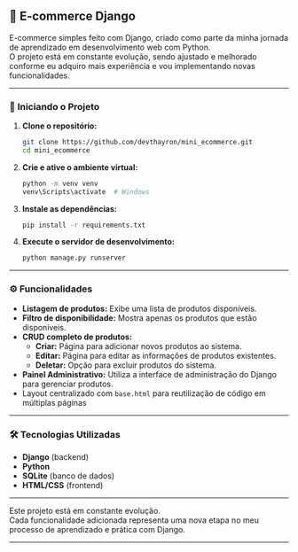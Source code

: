 ## 🛒 **E-commerce Django**

E-commerce simples feito com Django, criado como parte da minha jornada de aprendizado em desenvolvimento web com Python.  
O projeto está em constante evolução, sendo ajustado e melhorado conforme eu adquiro mais experiência e vou implementando novas funcionalidades.

---

### 🚀 **Iniciando o Projeto**

1. **Clone o repositório:**
   ```bash
   git clone https://github.com/devthayron/mini_ecommerce.git
   cd mini_ecommerce
   ```

2. **Crie e ative o ambiente virtual:**
   ```bash
   python -m venv venv
   venv\Scripts\activate  # Windows
   ```

3. **Instale as dependências:**
   ```bash
   pip install -r requirements.txt
   ```

4. **Execute o servidor de desenvolvimento:**
   ```bash
   python manage.py runserver
   ```

---

### ⚙️ **Funcionalidades**

- **Listagem de produtos:** Exibe uma lista de produtos disponíveis.
- **Filtro de disponibilidade:** Mostra apenas os produtos que estão disponíveis.
- **CRUD completo de produtos:**
  - **Criar:** Página para adicionar novos produtos ao sistema.
  - **Editar:** Página para editar as informações de produtos existentes.
  - **Deletar:** Opção para excluir produtos do sistema.
- **Painel Administrativo:** Utiliza a interface de administração do Django para gerenciar produtos.
- Layout centralizado com `base.html` para reutilização de código em múltiplas páginas
---

### 🛠️ **Tecnologias Utilizadas**

- **Django** (backend)
- **Python**
- **SQLite** (banco de dados)
- **HTML/CSS** (frontend)

---

Este projeto está em constante evolução.  
Cada funcionalidade adicionada representa uma nova etapa no meu processo de aprendizado e prática com Django.

---